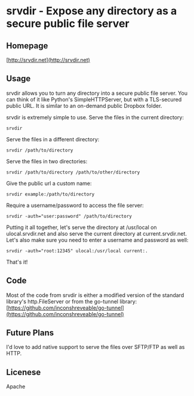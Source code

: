 # srvdir - Expose any directory as a secure public file server

## Homepage
[http://srvdir.net](http://srvdir.net)

## Usage
srvdir allows you to turn any directory into a secure public file server. You can think of it like Python's SimpleHTTPServer, but with a TLS-secured public URL. It is similar to an on-demand public Dropbox folder.

srvdir is extremely simple to use. Serve the files in the current directory:

    srvdir

Serve the files in a different directory:

    srvdir /path/to/directory

Serve the files in two directories:

    srvdir /path/to/directory /path/to/other/directory

Give the public url a custom name:

    srvdir example:/path/to/directory

Require a username/password to access the file server:

    srvdir -auth="user:password" /path/to/directory

Putting it all together, let's serve the directory at /usr/local on ulocal.srvdir.net and also serve the current directory at current.srvdir.net. Let's also make sure you need to enter a username and password as well:

    srvdir -auth="root:12345" ulocal:/usr/local current:.

That's it!

## Code
Most of the code from srvdir is either a modified version of the standard library's http.FileServer or from the go-tunnel library: [https://github.com/inconshreveable/go-tunnel](https://github.com/inconshreveable/go-tunnel)

## Future Plans
I'd love to add native support to serve the files over SFTP/FTP as well as HTTP.

## Licenese
Apache
